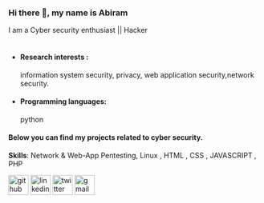 ### Hi there 👋, my name is Abiram
I am a Cyber security enthusiast || Hacker <br><br>
* <h4>Research interests :</h4> information system security, privacy, web application security,network security.
* <h4>Programming languages:</h4>python<br>

<h4>Below you can find my projects related to cyber security.</h4>


<b>Skills</b>: Network & Web-App Pentesting, Linux , HTML , CSS , JAVASCRIPT , PHP



[<img src='https://cdn.jsdelivr.net/npm/simple-icons@3.0.1/icons/github.svg' alt='github' height='40'>](https://github.com/Abiram-Nair)  [<img src='https://cdn.jsdelivr.net/npm/simple-icons@3.0.1/icons/linkedin.svg' alt='linkedin' height='40'>](https://www.linkedin.com/in/abiram-nair-289112229//)  [<img src='https://cdn.jsdelivr.net/npm/simple-icons@3.0.1/icons/twitter.svg' alt='twitter' height='40'>](https://twitter.com/AbiramNair02)  [<img src='https://cdn.jsdelivr.net/npm/simple-icons@3.0.1/icons/gmail.svg' alt='gmail' height='40'>](mailto:abiramnair2002@gmail.com?subject=&body=)  

